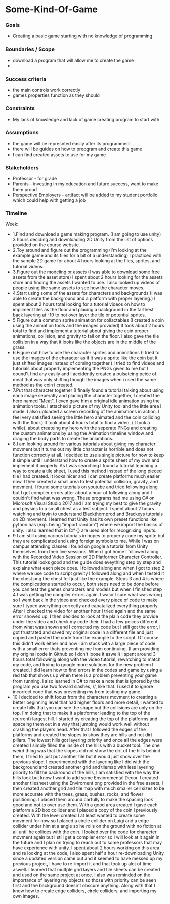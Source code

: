 # Some-Kind-Of-Game
### Goals

-   Creating a basic game starting with no knowledge of programming

### Boundaries / Scope

-   download a program that will allow me to create the game
-   

### Success criteria

-  the main controls work correctly
-  games properties function as they should

### Constraints

-   My lack of knowledge and lack of game creating program to start with

### Assumptions

-   the game will be represnted easily after its programmed
-   there will be guides on how to preogram and create this game
-   I can find created assets to use for my game

### Stakeholders

-   Professor - for grade
-   Parents - investing in my education and future success, want to make them proud
-   Perspective Employers - artifact will be added to my student portfolio which could help with getting a job

### Timeline

Week:

-   1.Find and download a game making program. (I am going to use unity) 3 hours deciding and downloading 2D Unity from the list of         options provided on the course website.
-   2.Toy around and figure out the programming (I'm looking at the example game and its files for a bit of a understanding) I               practiced with the sample 2D game for about 4 hours looking at the files, sprites, and tutorial videos.
-   3.Figure out the modeling or assets (I was able to download some free assets from the asset store) I spent about 2 hours looking         for the assets store and finding the assets I wanted to use. I also looked up videos of people using the same assets to see how         the character moves.
-   4.Start using some of the assets for characters and backgrounds (I was able to create the background and a platform with proper         layering.) I spent about 2 hours total looking for a tutorial videos on how to impliment tiles as the floor and placing a               background in the farthest back layering at -10 to not over layer the tile or potential sprites.
-   5.Figure out a common sprite animation for collactables (I created a coin using the animation tools and the images provided) It         took about 2 hours total to find and implement a tutorial about giving the coin proper animations, collision, and gravity to fall       on the floor. I also gave the tile collision in a way that it looks like the objects are in the middle of the grass.
-   6.Figure out how to use the character sprites and animations (I tried to use the images of the character as if it was a sprite           like the coin but it just shifted images instead of coming together.) I tried to find videos and tutorials about properly               implementing the PNGs given to me but I cound't find any easily and I accidently created a pulsateing peice of meat that was             only shifting though the images when i used the same method as the coin i created.
-   7.Put that character together (I finally found a tutorial talking about using each image seperatly and placing the character             together, I created the hero named "Meat", I even gave him a original idle animation using the animation tools. I attached a             picture of my Unity tool and the little area I made. I also uploaded a screen recording of the animations in action. I feel very         satisfied seeing the little hero animated and the coin colliding with the floor.) It took about 4 hours total to find a video, (it       took a while), about createing my hero with the seperate PNGs and creating the custom animations by using the Animation timeline         window and draging the body parts to create the aniamtions.
 -  8.I am looking around for various tutorials about giving my character movment but it turns out my little character is horrible and       does not function correctly at all. I decided to use a single picture for now to keep it simple until I understand how to create a       sprite sheet of my own and implement it properly. As I was searching I found a tutorial teaching a way to create a tile sheet, I         used this method instead of the long pieced tile I had created. It looks nicer and I can create platforms much easier now. I then       created a small area to test potential collision, gravity, and movment. I found some tutorials on youtube and tried following along     but I got compiler errors after about a hour of following along and I couldn't find what was wrong. These programs had me using C#       on Microsoft Visual Studio 2017 and I am trying my best to give the gravity and physics to a small chest as a test subject. I spent     about 2 hours watching and tryin to understand Blackthornprod and Brackeys tutorials on 2D movment. I learned that Unity has its own     preset functions like python has (exp. being "import random") where we import the basics of unity. I also learned that in C# {} are     used alot for recognixing inputs. 
 -  9.I am still using various tutorials in hopes to properly code my sprite but they are complicated and using foreign symbols to me.       While I was on campus attending classes I found on google a tutorial from Unity themselves from their live sessions. When I got home     I followed along with the Recorded Video Session of 2D Platformer Character Controller. This tutorial looks good and the guide does     eveything step by step and explains what each piece does. I followed along and when I got to step 2 where we use code to script         gravity I followed along and when I tested it the chest.png the chest fell just like the example. Steps 3 and 4 is where the             complications started to occur, both steps need to be done before you can test the games characters and models but when I finished       step 4 I was getting the compiler errors again. I wasn't sure what was wrong so I went back in the video and checked every piece of     code to make sure I typed averything correctly and capatalized everything properly. After I checked the video for another hour I         tried again and the same error showed up, I then decided to look at the plain code they provide under the video and check my code       their. I had a few peices different from what was shown and I corrected my code but I still got the error, I got frustrated and         saved my original code in a different file and just copied and pasted the code from the example to the script. Of course this           didn't work either and now I am stuck with a large piece of code with a small error thats preventing me from continuing. (I am           providing my original code in Github so I don't loose it aswell) I spent around 3 hours total followinjg along with the video           tutorial, rewatching to match my code, and trying to google more solutions for the new problem I created. I did learn how to find       errors in the codes and game by using a red tab that shows up when there is a problem preventing your game from running. I also         learned in C# to make a note that is ignored by the program you use two foward slashes, //, like that. I used it to ignore incorrect     code that was preventing my from testing my game.
 -  10.I decided to shift focus from the characters movment to creating a better beginning level that had higher floors and more detail,     I wanted to create hills that you can see the shape but the collisions are only on the top. I'm doing that to make it a                 platformer leading to the top of the (current) largest hill. I started by creating the top of the platforms and spaceing them out in     a way that jumping would work well without crashing the players head. After that I followed the edges of the platforms and created       the slopes to show they are hills and not dirt pillars. The lowest hills got layering priority and once all the edges were created I     simply filled the inside of the hills with a bucket tool. The one weird thing was that the slopes did not show the dirt of the           hills behind them, I tried to just put another tile but it would just show over the previous slope. I experimented with the layering     like I did with the background and created another grid and tilemap with less layering priority to fill the backround of the hills,     I am satisfied with the way the hills look but know I want to add some Envioromental Decor. I created another tilesheet using the       Enviroment png provided in the free assets. I then created another grid and tile map with much smaller cell sizes to be more             accurate with the trees, grass, bushes, rocks, and flower positioning. I placed them around carfully to make the spacing look good       and not to over use them. With a good area created I gave each platform a 2D box collider and I placed a copy of the coin I             previously created. With the level created I at least wanted to create some movment for now so I placed a circle collider on Luigi       and a edge collider under him at a angle so he rolls on the ground with no fiction at all until he collides with the coin. I looked     over the code for character movment again but I still get a compiler error so I will look at it again in the future and I plan on       trying to reach out to some professors that may have experience with unity. I spent about 2 hours working on this area and re           looking at the code, I also spent half a hour re-downloading Unity since a updated version came out and it seemed to have messed up     my previous project, I have to re-import it and that took up alot of time aswell. I learned that multple grid layers and tile sheets     can be created and used on the same project at once. I also was reminded on the importance of layering my objects so those with         priority can be seen first and the background doesn't obscure anything. Along with that I know how to create edge colliders, circle     colliders, and importing my own images.
